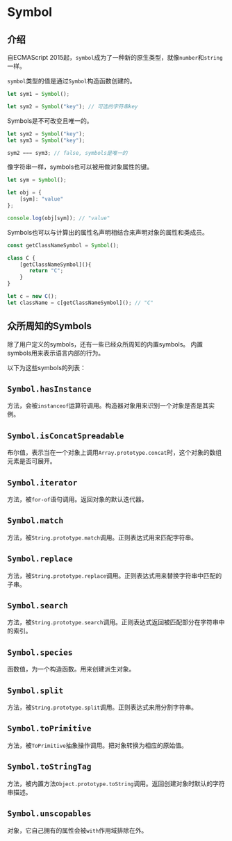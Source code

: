 # Symbol

## 介绍

自ECMAScript 2015起，`symbol`成为了一种新的原生类型，就像`number`和`string`一样。

`symbol`类型的值是通过`Symbol`构造函数创建的。

```ts
let sym1 = Symbol();

let sym2 = Symbol("key"); // 可选的字符串key
```

Symbols是不可改变且唯一的。

```ts
let sym2 = Symbol("key");
let sym3 = Symbol("key");

sym2 === sym3; // false, symbols是唯一的
```

像字符串一样，symbols也可以被用做对象属性的键。

```ts
let sym = Symbol();

let obj = {
    [sym]: "value"
};

console.log(obj[sym]); // "value"
```

Symbols也可以与计算出的属性名声明相结合来声明对象的属性和类成员。

```ts
const getClassNameSymbol = Symbol();

class C {
    [getClassNameSymbol](){
       return "C";
    }
}

let c = new C();
let className = c[getClassNameSymbol](); // "C"
```

## 众所周知的Symbols

除了用户定义的symbols，还有一些已经众所周知的内置symbols。
内置symbols用来表示语言内部的行为。

以下为这些symbols的列表：

## `Symbol.hasInstance`

方法，会被`instanceof`运算符调用。构造器对象用来识别一个对象是否是其实例。

## `Symbol.isConcatSpreadable`

布尔值，表示当在一个对象上调用`Array.prototype.concat`时，这个对象的数组元素是否可展开。

## `Symbol.iterator`

方法，被`for-of`语句调用。返回对象的默认迭代器。

## `Symbol.match`

方法，被`String.prototype.match`调用。正则表达式用来匹配字符串。

## `Symbol.replace`

方法，被`String.prototype.replace`调用。正则表达式用来替换字符串中匹配的子串。

## `Symbol.search`

方法，被`String.prototype.search`调用。正则表达式返回被匹配部分在字符串中的索引。

## `Symbol.species`

函数值，为一个构造函数。用来创建派生对象。

## `Symbol.split`

方法，被`String.prototype.split`调用。正则表达式来用分割字符串。

## `Symbol.toPrimitive`

方法，被`ToPrimitive`抽象操作调用。把对象转换为相应的原始值。

## `Symbol.toStringTag`

方法，被内置方法`Object.prototype.toString`调用。返回创建对象时默认的字符串描述。

## `Symbol.unscopables`

对象，它自己拥有的属性会被`with`作用域排除在外。
